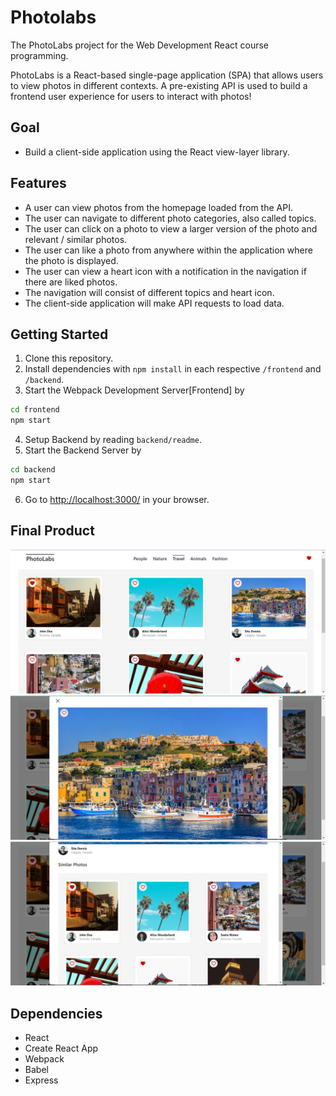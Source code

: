 # Photolabs
The PhotoLabs project for the Web Development React course programming.

PhotoLabs is a React-based single-page application (SPA) that allows users to view photos in different contexts. A pre-existing API is used to build a frontend user experience for users to interact with photos!

## Goal

  * Build a client-side application using the React view-layer library.

## Features
  * A user can view photos from the homepage loaded from the API.
  * The user can navigate to different photo categories, also called topics.
  * The user can click on a photo to view a larger version of the photo and relevant / similar photos.
  * The user can like a photo from anywhere within the application where the photo is displayed.
  * The user can view a heart icon with a notification in the navigation if there are liked photos.
  * The navigation will consist of different topics and heart icon.
  * The client-side application will make API requests to load data.

## Getting Started

1. Clone this repository.
2. Install dependencies with `npm install` in each respective `/frontend` and `/backend`.
3. Start the Webpack Development Server[Frontend] by

```sh
cd frontend
npm start
```

4. Setup Backend by reading `backend/readme`.
5. Start the Backend Server by

```sh
cd backend
npm start
```

6. Go to <http://localhost:3000/> in your browser.

## Final Product
![Homepage.png](https://github.com/sudhaarani/photolabs-starter/blob/main/frontend/screenshots/Homepage.png)
![Modal_1.png](https://github.com/sudhaarani/photolabs-starter/blob/main/frontend/screenshots/Modal_1.png)
![Modal_2.png](https://github.com/sudhaarani/photolabs-starter/blob/main/frontend/screenshots/Modal_2.png)

## Dependencies

- React
- Create React App
- Webpack
- Babel
- Express
